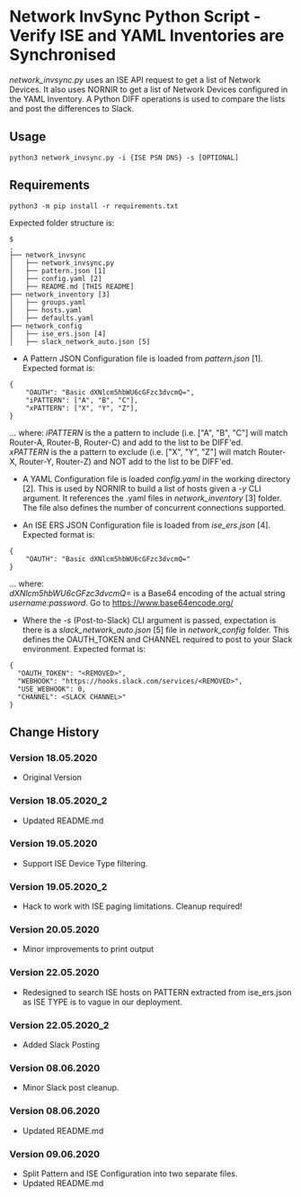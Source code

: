 # Network InvSync Python Script - Verify ISE and YAML Inventories are Synchronised

*network_invsync.py* uses an ISE API request to get a list of Network Devices. It also uses NORNIR to get a list of Network Devices configured in the YAML Inventory. A Python DIFF operations is used to compare the lists and post the differences to Slack.


## Usage
```
python3 network_invsync.py -i {ISE PSN DNS} -s [OPTIONAL]
```


## Requirements
```
python3 -m pip install -r requirements.txt
```

Expected folder structure is:
```
$
.
├── network_invsync
│   ├── network_invsync.py
│   ├── pattern.json [1]
│   ├── config.yaml [2]
│   ├── README.md [THIS README]
├── network_inventory [3]
│   ├── groups.yaml
│   ├── hosts.yaml
│   ├── defaults.yaml
├── network_config
│   ├── ise_ers.json [4]
│   ├── slack_network_auto.json [5]

```

- A Pattern JSON Configuration file is loaded from *pattern.json* [1]. Expected format is:

```
{
    "OAUTH": "Basic dXNlcm5hbWU6cGFzc3dvcmQ=",
    "iPATTERN": ["A", "B", "C"],
    "xPATTERN": ["X", "Y", "Z"],
}
```

... where:
*iPATTERN* is the a pattern to include (i.e. ["A", "B", "C"] will match Router-A, Router-B, Router-C) and add to the list to be DIFF'ed.<br />
*xPATTERN* is the a pattern to exclude (i.e. ["X", "Y", "Z"] will match Router-X, Router-Y, Router-Z) and NOT add to the list to be DIFF'ed.<br />


- A YAML Configuration file is loaded *config.yaml* in the working directory [2]. This is used by NORNIR to build a list of hosts given a *-y* CLI argument. It references the .yaml files in *network_inventory* [3] folder. The file also defines the number of concurrent connections supported.

- An ISE ERS JSON Configuration file is loaded from *ise_ers.json* [4]. Expected format is:

```
{
    "OAUTH": "Basic dXNlcm5hbWU6cGFzc3dvcmQ="
}
```

... where:<br />
*dXNlcm5hbWU6cGFzc3dvcmQ=* is a Base64 encoding of the actual string *username:password*. Go to https://www.base64encode.org/<br />

- Where the *-s* (Post-to-Slack) CLI argument is passed, expectation is there is a *slack_network_auto.json* [5] file in *network_config* folder. This defines the OAUTH_TOKEN and CHANNEL required to post to your Slack environment. Expected format is:

```
{
  "OAUTH_TOKEN": "<REMOVED>",
  "WEBHOOK": "https://hooks.slack.com/services/<REMOVED>",
  "USE_WEBHOOK": 0,
  "CHANNEL": <SLACK CHANNEL>"
}
```


## Change History

### Version 18.05.2020
- Original Version

### Version 18.05.2020_2
- Updated README.md

### Version 19.05.2020
- Support ISE Device Type filtering.

### Version 19.05.2020_2
- Hack to work with ISE paging limitations. Cleanup required!

### Version 20.05.2020
- Minor improvements to print output

### Version 22.05.2020
- Redesigned to search ISE hosts on PATTERN extracted from ise_ers.json as ISE TYPE is to vague in our deployment.

### Version 22.05.2020_2
- Added Slack Posting

### Version 08.06.2020
- Minor Slack post cleanup.

### Version 08.06.2020
- Updated README.md

### Version 09.06.2020
- Split Pattern and ISE Configuration into two separate files.
- Updated README.md
